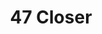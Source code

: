 ---
inv_num: 2019-037
add_credit:
url: 2019-037-47-closer
title: 47 Closer
year: '2019'
display_year: '2019'
medium: Oakley Men's Radar EV Path TDF Sunglasses, Green Bay Packers ONE SIZE Stretch
  Fit baseball hat, Panasonic LONG-RANGE KX-HN3001 Baby Monitor
dims:
pitch: Baby monitor, upside down Oakleys,&nbsp; surveillance, etc, etc.&nbsp;
ps:
live_url:
youtube:
related_code:
subheading:
download:
commission:
related:
layout: things-i-made
---